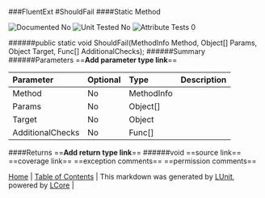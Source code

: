 ###FluentExt
#ShouldFail
####Static Method

![Documented No](http://b.repl.ca/v1/Documented-No-red.png) ![Unit Tested No](http://b.repl.ca/v1/Unit%20Tested-No-lightgrey.png) ![Attribute Tests 0](http://b.repl.ca/v1/Attribute%20Tests-0-lightgrey.png)

######public static void ShouldFail(MethodInfo Method, Object[] Params, Object Target, Func<Boolean>[] AdditionalChecks);
######Summary
######Parameters
==__Add parameter type link__==

Parameter | Optional | Type | Description
:---  | :---  | :---  | :--- 
Method | No | MethodInfo | 
Params | No | Object[] | 
Target | No | Object | 
AdditionalChecks | No | Func<Boolean>[] | 

####Returns
==__Add return type link__==
######void
==source link==
==coverage link==
==exception comments==
==permission comments==

[Home](../../README.md) | [Table of Contents](../../TableOfContents.md) | 
This markdown was generated by [LUnit](https://github.com/CodeSingularity/LUnit), powered by [LCore](https://github.com/CodeSingularity/LCore) | 

